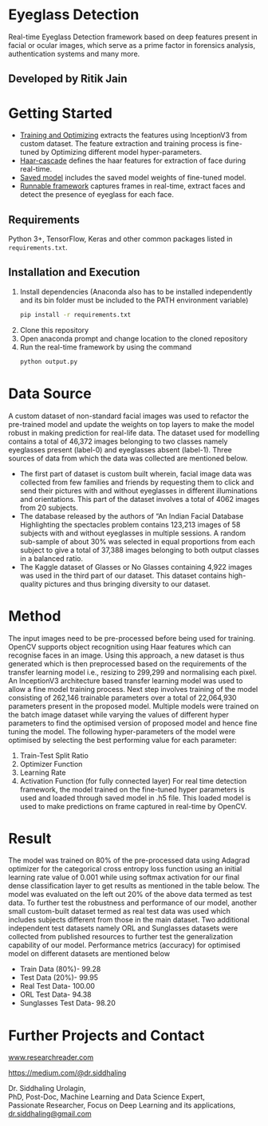 # Eyeglass Detection
Real-time Eyeglass Detection framework based on deep features present in facial or ocular images, which serve as a prime factor in forensics analysis, authentication systems and many more.
## Developed by Ritik Jain
# Getting Started
* [Training and Optimizing](Training_and_Optimizing.ipynb) extracts the features using InceptionV3 from custom dataset. The feature extraction and training process is fine-tuned by Optimizing different model hyper-parameters.
* [Haar-cascade](haarcascade_face.xml) defines the haar features for extraction of face during real-time.
* [Saved model](https://drive.google.com/file/d/1y__WYYk1SxB6dhYn8kEXdzDdKm9UJMOa/view?usp=sharing) includes the saved model weights of fine-tuned model.
* [Runnable framework](output.py) captures frames in real-time, extract faces and detect the presence of eyeglass for each face.

## Requirements
Python 3+, TensorFlow, Keras and other common packages listed in `requirements.txt`.

## Installation and Execution
1. Install dependencies (Anaconda also has to be installed independently and its bin folder must be included to the PATH environment variable)
   ```bash
   pip install -r requirements.txt
   ```
2. Clone this repository
3. Open anaconda prompt and change location to the cloned repository
4. Run the real-time framework by using the command
    ```bash
    python output.py
    ```

# Data Source
A custom dataset of non-standard facial images was used to refactor the pre-trained model and update the weights on top layers to make the model robust in making prediction for real-life data. The dataset used for modelling contains a total of 46,372 images belonging to two classes namely eyeglasses present (label-0) and eyeglasses absent (label-1). Three sources of data from which the data was collected are mentioned below.
* The first part of dataset is custom built wherein, facial image data was collected from few families and friends by requesting them to click and send their pictures with and without eyeglasses in different illuminations and orientations. This part of the dataset involves a total of 4062 images from 20 subjects.
* The database released by the authors of “An Indian Facial Database Highlighting the spectacles problem contains 123,213 images of 58 subjects with and without eyeglasses in multiple sessions. A random sub-sample of about 30% was selected in equal proportions from each subject to give a total of 37,388 images belonging to both output classes in a balanced ratio.
* The Kaggle dataset of Glasses or No Glasses containing 4,922 images was used in the third part of our dataset. This dataset contains high-quality pictures and thus bringing diversity to our dataset.

# Method
The input images need to be pre-processed before being used for training. OpenCV supports object recognition using Haar features which can recognise faces in an image. Using this approach, a new dataset is thus generated which is then preprocessed based on the requirements of the transfer learning model i.e., resizing to 299,299 and normalising each pixel.
An InceptionV3 architecture based transfer learning model was used to allow a fine model training process.  Next step involves training of the model consisting of 262,146 trainable parameters over a total of 22,064,930 parameters present in the proposed model. Multiple models were trained on the batch image dataset while varying the values of different hyper parameters to find the optimised version of proposed model and hence fine tuning the model.
The following hyper-parameters of the model were optimised by selecting the best performing value for each parameter:
1.	Train-Test Split Ratio
2.	Optimizer Function
3.	Learning Rate
4.	Activation Function (for fully connected layer)
For real time detection framework, the model trained on the fine-tuned hyper parameters is used and loaded through saved model in .h5 file. This loaded model is used to make predictions on frame captured in real-time by OpenCV.

# Result
The model was trained on 80% of the pre-processed data using Adagrad optimizer for the categorical cross entropy loss function using an initial learning rate value of 0.001 while using softmax activation for our final dense classification layer to get results as mentioned in the table below. The model was evaluated on the left out 20% of the above data termed as test data. To further test the robustness and performance of our model, another small custom-built dataset termed as real test data was used which includes subjects different from those in the main dataset. Two additional independent test datasets namely ORL and Sunglasses datasets were collected from published resources to further test the generalization capability of our model.
Performance metrics (accuracy) for optimised model on different datasets are mentioned below

* Train Data (80%)- 99.28
* Test Data (20%)- 99.95
* Real Test Data- 100.00
* ORL Test Data- 94.38
* Sunglasses Test Data- 98.20


# Further Projects and Contact
www.researchreader.com

https://medium.com/@dr.siddhaling

Dr. Siddhaling Urolagin,\
PhD, Post-Doc, Machine Learning and Data Science Expert,\
Passionate Researcher, Focus on Deep Learning and its applications,\
dr.siddhaling@gmail.com

